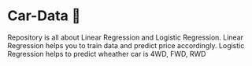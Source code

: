 # Car-Data 🚗
Repository is all about Linear Regression and Logistic Regression. Linear Regression helps you to train data and predict price accordingly. Logistic Regression helps to predict wheather car is 4WD, FWD, RWD
